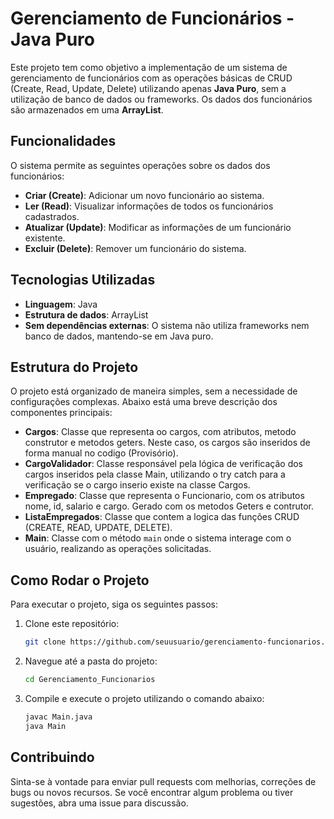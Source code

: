 # Gerenciamento de Funcionários - Java Puro

Este projeto tem como objetivo a implementação de um sistema de gerenciamento de funcionários com as operações básicas de CRUD (Create, Read, Update, Delete) utilizando apenas **Java Puro**, sem a utilização de banco de dados ou frameworks. Os dados dos funcionários são armazenados em uma **ArrayList**.

## Funcionalidades

O sistema permite as seguintes operações sobre os dados dos funcionários:

- **Criar (Create)**: Adicionar um novo funcionário ao sistema.
- **Ler (Read)**: Visualizar informações de todos os funcionários cadastrados.
- **Atualizar (Update)**: Modificar as informações de um funcionário existente.
- **Excluir (Delete)**: Remover um funcionário do sistema.

## Tecnologias Utilizadas

- **Linguagem**: Java
- **Estrutura de dados**: ArrayList
- **Sem dependências externas**: O sistema não utiliza frameworks nem banco de dados, mantendo-se em Java puro.

## Estrutura do Projeto

O projeto está organizado de maneira simples, sem a necessidade de configurações complexas. Abaixo está uma breve descrição dos componentes principais:

- **Cargos**: Classe que representa oo cargos, com atributos, metodo construtor e metodos geters. Neste caso, os cargos são inseridos de forma manual no codigo (Provisório).
- **CargoValidador**: Classe responsável pela lógica de verificação dos cargos inseridos pela classe Main, utilizando o try catch para a verificação se o cargo inserio existe na classe Cargos.
- **Empregado**: Classe que representa o Funcionario, com os atributos nome, id, salario e cargo. Gerado com os metodos Geters e contrutor.
- **ListaEmpregados**: Classe que contem a logica das funções CRUD (CREATE, READ, UPDATE, DELETE).
- **Main**: Classe com o método `main` onde o sistema interage com o usuário, realizando as operações solicitadas.

## Como Rodar o Projeto

Para executar o projeto, siga os seguintes passos:

1. Clone este repositório:
   ```bash
   git clone https://github.com/seuusuario/gerenciamento-funcionarios.git
   ```

2. Navegue até a pasta do projeto:
   ```bash
   cd Gerenciamento_Funcionarios
   ```
3. Compile e execute o projeto utilizando o comando abaixo:
   ```bash
   javac Main.java
   java Main
   ```
## Contribuindo

Sinta-se à vontade para enviar pull requests com melhorias, correções de bugs ou novos recursos. Se você encontrar algum problema ou tiver sugestões, abra uma issue para discussão.

   
